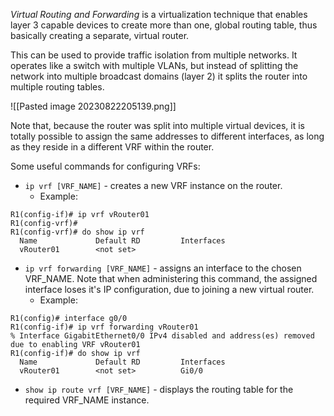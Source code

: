 *Virtual Routing and Forwarding* is a virtualization technique that enables layer 3 capable devices to create more than one, global routing table, thus basically creating a separate, virtual router.

This can be used to provide traffic isolation from multiple networks. It operates like a switch with multiple VLANs, but instead of splitting the network into multiple broadcast domains (layer 2) it splits the router into multiple routing tables.

![[Pasted image 20230822205139.png]]

Note that, because the router was split into multiple virtual devices, it is totally possible to assign the same addresses to different interfaces, as long as they reside in a different VRF within the router.

Some useful commands for configuring VRFs:

- `ip vrf [VRF_NAME]` - creates a new VRF instance on the router.
	- Example:

```IOS
R1(config-if)# ip vrf vRouter01
R1(config-vrf)#
R1(config-vrf)# do show ip vrf
  Name             Default RD         Interfaces
  vRouter01        <not set>          
```

- `ip vrf forwarding [VRF_NAME]` - assigns an interface to the chosen VRF_NAME. Note that when administering this command, the assigned interface loses it's IP configuration, due to joining a new virtual router.
	- Example:

```IOS
R1(config)# interface g0/0
R1(config-if)# ip vrf forwarding vRouter01
% Interface GigabitEthernet0/0 IPv4 disabled and address(es) removed due to enabling VRF vRouter01
R1(config-if)# do show ip vrf
  Name             Default RD         Interfaces
  vRouter01        <not set>          Gi0/0
```

- `show ip route vrf [VRF_NAME]` - displays the routing table for the required VRF_NAME instance.